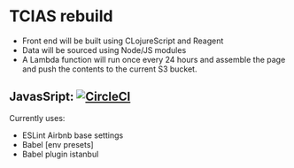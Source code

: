 # TCIAS rebuild

* Front end will be built using CLojureScript and Reagent
* Data will be sourced using Node/JS modules
* A Lambda function will run once every 24 hours and assemble the page and push the contents to the current S3 bucket.

## JavasSript: [![CircleCI](https://circleci.com/gh/gregstewart/Teacup-In-A-Storm/tree/lambda-clojurescript-node.svg?style=svg)](https://circleci.com/gh/gregstewart/Teacup-In-A-Storm/tree/lambda-clojurescript-node)

Currently uses:
* ESLint Airbnb base settings
* Babel [env presets]
* Babel plugin istanbul
